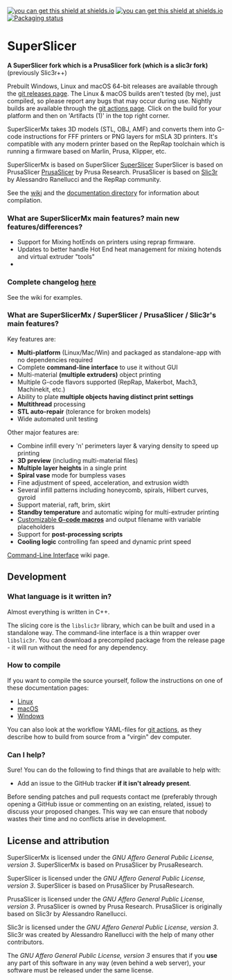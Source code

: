
[![you can get this shield at shields.io](https://img.shields.io/discord/771316156203270154?color=7289da&logo=discord&logoColor=white)](https://github.com/supermerill/SuperSlicer/issues/611#issuecomment-907833287) [![you can get this shield at shields.io](https://img.shields.io/reddit/subreddit-subscribers/slic3r)](https://reddit.com/r/slic3r) [![Packaging status](https://repology.org/badge/tiny-repos/superslicer.svg)](https://repology.org/project/superslicer/versions) 
# SuperSlicer

**A SuperSlicer fork which is a PrusaSlicer fork (which is a slic3r fork)** (previously Slic3r++)

Prebuilt Windows, Linux and macOS 64-bit releases are available through the [git releases page](https://github.com/nanoplane/SuperSlicerMx/releases). The Linux & macOS builds aren't tested (by me), just compiled, so please report any bugs that may occur during use.
Nightly builds are available through the [git actions page](https://github.com/nanoplane/SuperSlicerMx/actions). Click on the build for your platform and then on 'Artifacts (1)' in the top right corner.

SuperSlicerMx takes 3D models (STL, OBJ, AMF) and converts them into G-code
instructions for FFF printers or PNG layers for mSLA 3D printers. It's compatible with any modern printer based on the RepRap toolchain which is running a firmware based on Marlin, Prusa, Klipper, etc.

SuperSlicerMx is based on SuperSlicer [SuperSlicer](https://github.com/supermerril/SuperSlicer)
SuperSlicer is based on PrusaSlicer [PrusaSlicer](https://github.com/prusa3d/PrusaSlicer) by Prusa Research.
PrusaSlicer is based on [Slic3r](https://github.com/Slic3r/Slic3r) by Alessandro Ranellucci and the RepRap community.

See the [wiki](https://github.com/supermerill/SuperSlicer/wiki) and
the [documentation directory](doc/) for information about compilation.

### What are SuperSlicerMx main features? main new features/differences?
* Support for Mixing hotEnds on printers using reprap firmware.
* Updates to better handle Hot End heat management for mixing hotends and virtual extruder "tools"
* 
### Complete changelog [here](https://github.com/nanoplane/SuperSlicerMx/wiki)

See the wiki for examples.

### What are SuperSlicerMx / SuperSlicer / PrusaSlicer / Slic3r's main features?

Key features are:

* **Multi-platform** (Linux/Mac/Win) and packaged as standalone-app with no dependencies required
* Complete **command-line interface** to use it without GUI
* Multi-material **(multiple extruders)** object printing
* Multiple G-code flavors supported (RepRap, Makerbot, Mach3, Machinekit, etc.)
* Ability to plate **multiple objects having distinct print settings**
* **Multithread** processing
* **STL auto-repair** (tolerance for broken models)
* Wide automated unit testing

Other major features are:

* Combine infill every 'n' perimeters layer & varying density to speed up printing
* **3D preview** (including multi-material files)
* **Multiple layer heights** in a single print
* **Spiral vase** mode for bumpless vases
* Fine adjustment of speed, acceleration, and extrusion width
* Several infill patterns including honeycomb, spirals, Hilbert curves, gyroid
* Support material, raft, brim, skirt
* **Standby temperature** and automatic wiping for multi-extruder printing
* [Customizable **G-code macros**](https://github.com/prusa3d/PrusaSlicer/wiki/Slic3r-Prusa-Edition-Macro-Language) and output filename with variable placeholders
* Support for **post-processing scripts**
* **Cooling logic** controlling fan speed and dynamic print speed

[Command-Line Interface](https://github.com/prusa3d/PrusaSlicer/wiki/Command-Line-Interface) wiki page.

## Development

### What language is it written in?

Almost everything is written in C++.

The slicing core is the `libslic3r` library, which can be built and used in a standalone way.
The command-line interface is a thin wrapper over `libslic3r`.
You can download a precompiled package from the release page - it will run without the need for any dependency.

### How to compile

If you want to compile the source yourself, follow the instructions on one of
these documentation pages:
* [Linux](doc/How%20to%20build%20-%20Linux%20et%20al.md)
* [macOS](doc/How%20to%20build%20-%20Mac%20OS.md)
* [Windows](doc/How%20to%20build%20-%20Windows.md)

You can also look at the workflow YAML-files for [git actions](https://github.com/supermerill/Slic3r/tree/master/.github/workflows), as they describe how to build from source from a "virgin" dev computer.

### Can I help?

Sure! You can do the following to find things that are available to help with:
* Add an issue to the GitHub tracker **if it isn't already present**.

Before sending patches and pull requests contact me (preferably through opening a GitHub issue or commenting on an existing, related, issue) to discuss your proposed
changes. This way we can ensure that nobody wastes their time and no conflicts arise in development.

## License and attribution

SuperSlicerMx is licensed under the _GNU Affero General Public License, version 3_.
SuperSlicerMx is based on PrusaSlicer by PrusaResearch.

SuperSlicer is licensed under the _GNU Affero General Public License, version 3_.
SuperSlicer is based on PrusaSlicer by PrusaResearch.

PrusaSlicer is licensed under the _GNU Affero General Public License, version 3_.
PrusaSlicer is owned by Prusa Research.
PrusaSlicer is originally based on Slic3r by Alessandro Ranellucci.

Slic3r is licensed under the _GNU Affero General Public License, version 3_.
Slic3r was created by Alessandro Ranellucci with the help of many other contributors.

The _GNU Affero General Public License, version 3_ ensures that if you **use** any part of this software in any way (even behind a web server), your software must be released under the same license.
